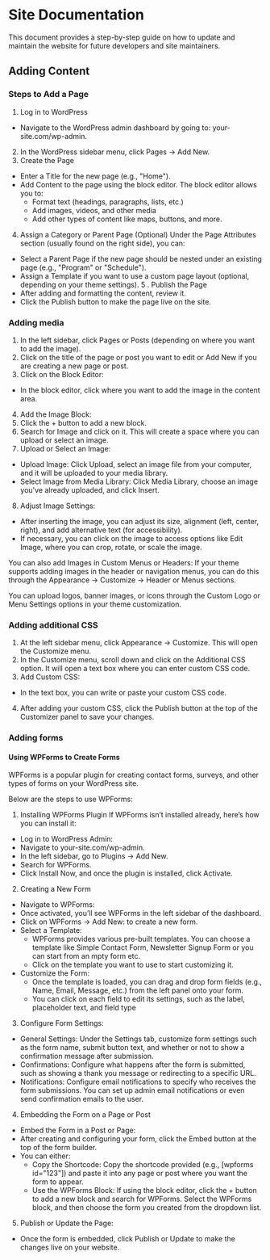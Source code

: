 # Site Documentation

This document provides a step-by-step guide on how to update and maintain the website for future developers and site maintainers.
## Adding Content

### Steps to Add a Page
1. Log in to WordPress
  - Navigate to the WordPress admin dashboard by going to:
your-site.com/wp-admin.
2. In the WordPress sidebar menu, click Pages → Add New.
3. Create the Page
  - Enter a Title for the new page (e.g., "Home").
  - Add Content to the page using the block editor. The block editor allows you to:
     - Format text (headings, paragraphs, lists, etc.)
     -  Add images, videos, and other media
    - Add other types of content like maps, buttons, and more.
4. Assign a Category or Parent Page (Optional)
Under the Page Attributes section (usually found on the right side), you can:
  - Select a Parent Page if the new page should be nested under an existing page (e.g., "Program" or "Schedule").
  - Assign a Template if you want to use a custom page layout (optional, depending on your theme settings).
5 . Publish the Page
  - After adding and formatting the content, review it.
  - Click the Publish button to make the page live on the site.

### Adding media
1. In the left sidebar, click Pages or Posts (depending   on where you want to add the image).
2. Click on the title of the page or post you want to edit or Add New if you are creating a new page or post.
3. Click on the Block Editor:
  - In the block editor, click where you want to add the image in the content area.
4. Add the Image Block:
5. Click the + button to add a new block.
6. Search for Image and click on it. This will create a space where you can upload or select an image.
7. Upload or Select an Image:
  - Upload Image: Click Upload, select an image file from your computer, and it will be uploaded to your media library.
  - Select Image from Media Library: Click Media Library, choose an image you've already uploaded, and click Insert.
8. Adjust Image Settings:
  - After inserting the image, you can adjust its size, alignment (left, center, right), and add alternative text (for accessibility).
  - If necessary, you can click on the image to access options like Edit Image, where you can crop, rotate, or scale the image.

You can also add Images in Custom Menus or Headers:
If your theme supports adding images in the header or navigation menus, you can do this through the 
Appearance → Customize → Header or Menus sections.

You can upload logos, banner images, or icons through the Custom Logo or Menu Settings options in your theme customization.

### Adding additional CSS
1. At the left sidebar menu, click Appearance → Customize. This will open the Customize menu.
2. In the Customize menu, scroll down and click on the Additional CSS option. It will open a text box where you can enter custom CSS code.
3. Add Custom CSS:
  - In the text box, you can write or paste your custom CSS code. 
4. After adding your custom CSS, click the Publish button at the top of the Customizer panel to save your changes.

### Adding forms
#### Using WPForms to Create Forms
WPForms is a popular plugin for creating contact forms, surveys, and other types of forms on your WordPress site.

 Below are the steps to use WPForms:
1. Installing WPForms Plugin
If WPForms isn’t installed already, here’s how you can install it:
  - Log in to WordPress Admin:
  - Navigate to your-site.com/wp-admin.
  - In the left sidebar, go to Plugins → Add New.
  - Search for WPForms.
  - Click Install Now, and once the plugin is installed, click Activate.
2. Creating a New Form
  - Navigate to WPForms:
  - Once activated, you’ll see WPForms in the left sidebar of the dashboard.
  - Click on WPForms → Add New: to create a new form.
  - Select a Template:
     - WPForms provides various pre-built templates. You can choose a template like Simple Contact Form, Newsletter Signup Form or you can start from an mpty form etc.
     - Click on the template you want to use to start customizing it.
  - Customize the Form:
     - Once the template is loaded, you can drag and drop form fields (e.g., Name, Email, Message, etc.) from the left panel onto your form.
     - You can click on each field to edit its settings, such as the label, placeholder text, and field type
3.  Configure Form Settings:
   - General Settings: Under the Settings tab, customize form settings such as the form name, submit button text, and whether or not to show a confirmation message after submission.
  - Confirmations: Configure what happens after the form is submitted, such as showing a thank you message or redirecting to a specific URL.
  - Notifications: Configure email notifications to specify who receives the form submissions. You can set up admin email notifications or even send confirmation emails to the user.
4. Embedding the Form on a Page or Post
  - Embed the Form in a Post or Page:
  - After creating and configuring your form, click the Embed button at the top of the form builder.
  - You can either:
    - Copy the Shortcode: Copy the shortcode provided (e.g., [wpforms id="123"]) and paste it into any page or post where you want the form to appear.
    - Use the WPForms Block: If using the block editor, click the + button to add a new block and search for WPForms. Select the WPForms block, and then choose the form you created from the dropdown list.

5. Publish or Update the Page:
  - Once the form is embedded, click Publish or Update to make the changes live on your website.
  